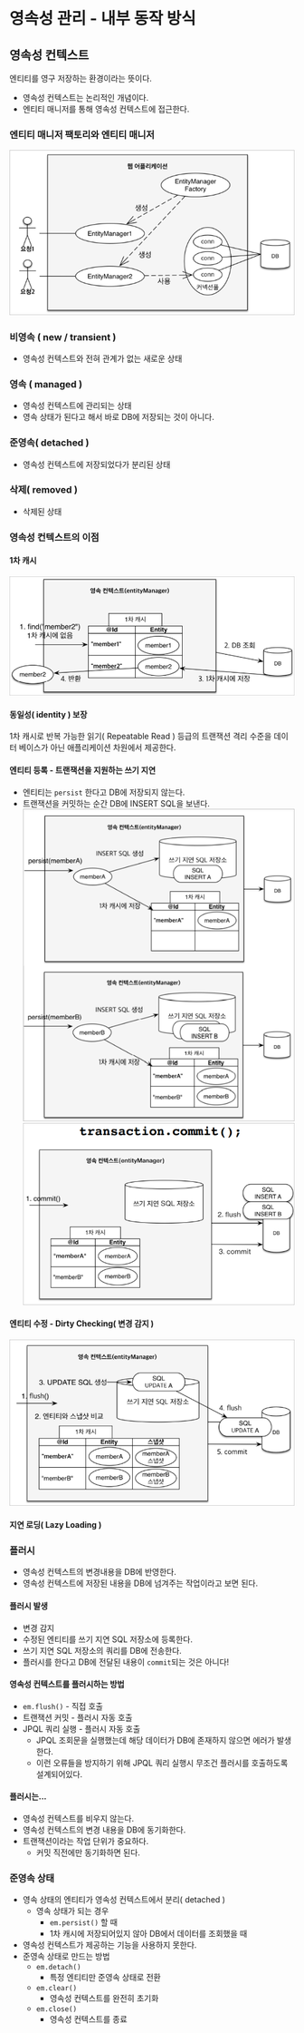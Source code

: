 # 영속성 관리 - 내부 동작 방식
## 영속성 컨텍스트
엔티티를  영구 저장하는 환경이라는 뜻이다.
- 영속성 컨텍스트는 논리적인 개념이다.
- 엔티티 매니저를 통해 영속성 컨텍스트에 접근한다.

### 엔티티 매니저 팩토리와 엔티티 매니저
![EntityFactory](../img/EntityFactory.png)

### 비영속 ( new / transient )
- 영속성 컨텍스트와 전혀 관계가 없는 새로운 상태
### 영속 ( managed )
- 영속성 컨텍스트에 관리되는 상태
- 영속 상태가 된다고 해서 바로 DB에 저장되는 것이 아니다.
### 준영속( detached )
- 영속성 컨텍스트에 저장되었다가 분리된 상태
### 삭제( removed )
- 삭제된 상태

### 영속성 컨텍스트의 이점
#### 1차 캐시
![EntityCache](../img/EntityCache.png)

#### 동일성( identity ) 보장
1차 캐시로 반복 가능한 읽기( Repeatable Read ) 등급의 트랜잭션 격리 수준을 데이터 베이스가 아닌 애플리케이션 차원에서 제공한다.

#### 엔티티 등록 - 트랜잭션을 지원하는 쓰기 지연
- 엔티티는 `persist` 한다고 DB에 저장되지 않는다.
- 트랜잭션을 커밋하는 순간 DB에 INSERT SQL을 보낸다.
  ![EntityLazy1](../img/EntityLazy.png)
  ![EntityLazy2](../img/EntityLazy2.png)

#### 엔티티 수정 - Dirty Checking( 변경 감지 )
![EntityUpdate](../img/EntityUpdate.png)

#### 지연 로딩( Lazy Loading )

### 플러시
- 영속성 컨텍스트의 변경내용을 DB에 반영한다.
- 영속성 컨텍스트에 저장된 내용을 DB에 넘겨주는 작업이라고 보면 된다.

#### 플러시 발생
- 변경 감지
- 수정된 엔티티를 쓰기 지연 SQL 저장소에 등록한다.
- 쓰기 지연 SQL 저장소의 쿼리를 DB에 전송한다.
- 플러시를 한다고 DB에 전달된 내용이 `commit`되는 것은 아니다!

#### 영속성 컨텍스트를 플러시하는 방법
- `em.flush()` - 직접 호출
- 트랜잭션 커밋 - 플러시 자동 호출
- JPQL 쿼리 실행 - 플러시 자동 호출
  - JPQL 조회문을 실행했는데 해당 데이터가 DB에 존재하지 않으면 에러가 발생한다.
  - 이런 오류들을 방지하기 위해 JPQL 쿼리 실행시 무조건 플러시를 호출하도록 설계되어있다.

#### 플러시는...
- 영속성 컨텍스트를 비우지 않는다.
- 영속성 컨텍스트의 변경 내용을 DB에 동기화한다.
- 트랜잭션이라는 작업 단위가 중요하다.
  - 커밋 직전에만 동기화하면 된다.

### 준영속 상태
- 영속 상태의 엔티티가 영속성 컨텍스트에서 분리( detached )
  - 영속 상태가 되는 경우
    - `em.persist()` 할 때
    - 1차 캐시에 저장되어있지 않아 DB에서 데이터를 조회했을 때
- 영속성 컨텍스트가 제공하는 기능을 사용하지 못한다.
- 준영속 상태로 만드는 방법
  - `em.detach()`
    - 특정 엔티티만 준영속 상태로 전환
  - `em.clear()`
    - 영속성 컨텍스트를 완전히 초기화
  - `em.close()`
    - 영속성 컨텍스트를 종료